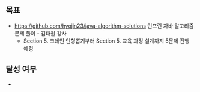## 목표

- https://github.com/hyojin23/java-algorithm-solutions 인프런 자바 알고리즘 문제 풀이 - 김태원 강사
  - Section 5. 크레인 인형뽑기부터 Section 5. 교육 과정 설계까지 5문제 진행 예정

## 달성 여부
-
